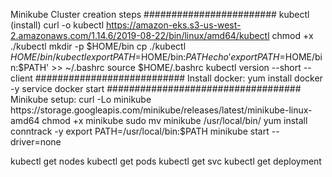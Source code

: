 Minikube Cluster creation steps
########################
kubectl (install)
curl -o kubectl https://amazon-eks.s3-us-west-2.amazonaws.com/1.14.6/2019-08-22/bin/linux/amd64/kubectl
chmod +x ./kubectl
mkdir -p $HOME/bin
cp ./kubectl $HOME/bin/kubectl
export PATH=$HOME/bin:$PATH
echo 'export PATH=$HOME/bin:$PATH' >> ~/.bashrc
source $HOME/.bashrc
kubectl version --short --client
###########################
Install docker:
yum install docker -y
service docker start
###################################
Minikube setup:
curl -Lo minikube https://storage.googleapis.com/minikube/releases/latest/minikube-linux-amd64
chmod +x minikube
sudo mv minikube /usr/local/bin/
yum install conntrack -y
export PATH=/usr/local/bin:$PATH
minikube start --driver=none

kubectl get nodes
kubectl get pods
kubectl get svc
kubectl get deployment

